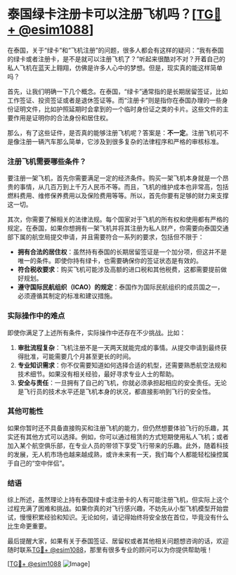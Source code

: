 # 泰国绿卡注册卡可以注册飞机吗？[[TG💪+ @esim1088](https://t.me/s/esim1088)]

在泰国，关于“绿卡”和“飞机注册”的问题，很多人都会有这样的疑问：“我有泰国的绿卡或者注册卡，是不是就可以注册飞机了？”听起来很酷对不对？开着自己的私人飞机在蓝天上翱翔，仿佛是许多人心中的梦想。但是，现实真的能这样简单吗？

首先，让我们明确一下几个概念。在泰国，“绿卡”通常指的是长期居留签证，比如工作签证、投资签证或者是退休签证等。而“注册卡”则是指你在泰国办理的一些身份证明文件，比如护照延期时会拿到的一个临时身份证之类的卡片。这些文件的主要作用是证明你的合法身份和居住权。

那么，有了这些证件，是否真的能够注册飞机呢？答案是：**不一定**。注册飞机可不是像注册一辆汽车那么简单，它涉及到很多复杂的法律程序和严格的审核标准。

### 注册飞机需要哪些条件？

要注册一架飞机，首先你需要满足一定的经济条件。购买一架飞机本身就是一个昂贵的事情，从几百万到上千万人民币不等。而且，飞机的维护成本也非常高，包括燃料费用、维修保养费用以及保险费用等等。所以，首先你要有足够的财力来支撑这一切。

其次，你需要了解相关的法律法规。每个国家对于飞机的所有权和使用都有严格的规定。在泰国，如果你想拥有一架飞机并将其注册为私人财产，你需要向泰国交通部下属的航空局提交申请，并且需要符合一系列的要求，包括但不限于：

- **拥有合法的居住权**：虽然持有泰国的长期居留签证是一个加分项，但这并不是唯一的条件。即使你持有绿卡，也需要确保你的签证状态是有效的。
- **符合税收要求**：购买飞机可能涉及高额的进口税和其他税费，这都需要提前做好规划。
- **遵守国际民航组织（ICAO）的规定**：泰国作为国际民航组织的成员国之一，必须遵循其制定的标准和建议措施。

### 实际操作中的难点

即使你满足了上述所有条件，实际操作中还存在不少挑战。比如：

1. **审批流程复杂**：飞机注册不是一天两天就能完成的事情。从提交申请到最终获得批准，可能需要几个月甚至更长的时间。
2. **专业知识需求**：你不仅需要知道如何选择合适的机型，还需要熟悉航空法规和技术细节。如果没有相关经验，最好寻求专业人士的帮助。
3. **安全与责任**：一旦拥有了自己的飞机，你就必须承担起相应的安全责任。无论是飞行员的技术水平还是飞机本身的状况，都直接影响到飞行的安全性。

### 其他可能性

如果你暂时还不具备直接购买和注册飞机的能力，但仍然想要体验飞行的乐趣，其实还有其他方式可以选择。例如，你可以通过租赁的方式短期使用私人飞机；或者加入某个航空俱乐部，在专业人员的带领下享受飞行带来的乐趣。此外，随着科技的发展，无人机市场也越来越成熟，或许未来有一天，我们每个人都能轻松操控属于自己的“空中伴侣”。

### 结语

综上所述，虽然理论上持有泰国绿卡或注册卡的人有可能注册飞机，但实际上这个过程充满了困难和挑战。如果你真的对飞行感兴趣，不妨先从小型飞机模型开始尝试，慢慢积累经验和知识。无论如何，请记得始终将安全放在首位，毕竟没有什么比生命更重要。

最后提醒大家，如果有关于泰国签证、居留权或者其他相关问题想咨询的话，欢迎随时联系[TG💪+ @esim1088](https://t.me/s/esim1088)，那里有很多专业的顾问可以为你提供帮助哦！

[[TG💪+ @esim1088](https://t.me/s/esim1088) ![Image](https://i.postimg.cc/4NQfJmqS/Snipaste-2025-05-13-00-14-12.png)]